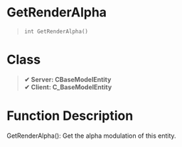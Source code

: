 # GetRenderAlpha
> `int GetRenderAlpha()`
# Class
> __✔ Server: CBaseModelEntity__  
> __✔ Client: C_BaseModelEntity__  
# Function Description
GetRenderAlpha(): Get the alpha modulation of this entity.
